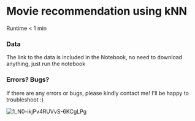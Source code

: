 # Movie recommendation using kNN
Runtime < 1 min

### Data
The link to the data is included in the Notebook, no need to download anything, just run the notebook

### Errors? Bugs?
If there are any errors or bugs, please kindly contact me! I'll be happy to troubleshoot :)

![1_N0-ikjPv4RUVvS-6KCgLPg](https://user-images.githubusercontent.com/59128920/162420843-be0108c1-d37c-4807-a7ae-2cdc123d3ef0.jpeg)


